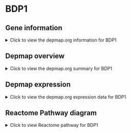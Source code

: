 <h1>BDP1</h1>

<h2>Gene information</h2>
<details>
  <summary>Click to view the depmap.org information for BDP1</summary>
  <iframe src="https://depmap.org/portal/gene/BDP1?tab=about" style="border:none;width:100%;height:800px"></iframe>
</details>

<h2>Depmap overview</h2>
<details>
  <summary>Click to view the depmap.org summary for BDP1</summary>
  <iframe src="https://depmap.org/portal/gene/BDP1?tab=overview" style="border:none;width:100%;height:800px"></iframe>
</details>

<h2>Depmap expression</h2>
<details>
  <summary>Click to view the depmap.org expression data for BDP1</summary>
  <iframe src="https://depmap.org/portal/gene/BDP1?tab=characterization" style="border:none;width:100%;height:800px"></iframe>
</details>



<h2>Reactome Pathway diagram</h2>
<details>
  <summary>Click to view Reactome pathway for BDP1</summary>
  <p>RNA Polymerase III Transcription Initiation From Type 3 Promoter</p>
  <iframe src="https://reactome.org/PathwayBrowser/#/R-HSA-76071" style="border:none;width:100%;height:800px"></iframe>
</details>



